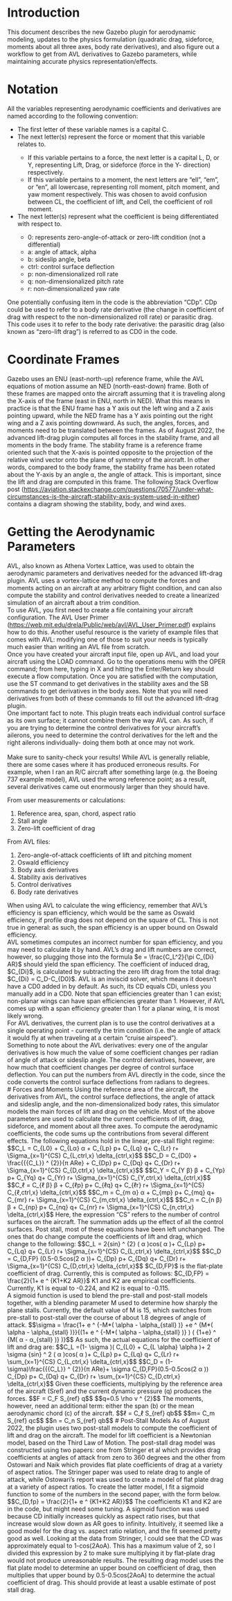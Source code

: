 # Introduction
This document describes the new Gazebo plugin for aerodynamic modeling, updates to the physics formulation (quadratic drag, sideforce, moments about all three axes, body rate derivatives), and also figure out a workflow to get from AVL derivatives to Gazebo parameters, while maintaining accurate physics representation/effects. <br>

# Notation
All the variables representing aerodynamic coefficients and derivatives are named according to the following convention: <br>
<ul>
    <li>The first letter of these variable names is a capital C.</li>
    <li>The next letter(s) represent the force or moment that this variable relates to.</li>
    <ul>
        <li>If this variable pertains to a force, the next letter is a capital L, D, or Y, representing Lift, Drag, or sideforce (force in the Y- direction) respectively.</li>
        <li>If this variable pertains to a moment, the next letters are “ell”, “em”, or “en”, all lowercase, representing roll moment, pitch moment, and yaw moment respectively. This was chosen to avoid confusion between CL, the coefficient of lift, and Cell, the coefficient of roll moment.</li>
    </ul>
    <li>The next letter(s) represent what the coefficient is being differentiated with respect to.</li>
    <ul>
        <li>0: represents zero-angle-of-attack or zero-lift condition (not a differential)</li>
        <li>a: angle of attack, alpha</li>
        <li>b: sideslip angle, beta</li>
        <li>ctrl: control surface deflection</li>
        <li>p: non-dimensionalized roll rate</li>
        <li>q: non-dimensionalized pitch rate</li>
        <li>r: non-dimensionalized yaw rate</li>
    </ul>
 </ul>
One potentially confusing item in the code is the abbreviation “CDp”. CDp could be used to refer to a body rate derivative (the change in coefficient of drag with respect to the non-dimensionalized roll rate) or parasitic drag. This code uses it to refer to the body rate derivative: the parasitic drag (also known as “zero-lift drag”) is referred to as CD0 in the code. <br>

# Coordinate Frames
Gazebo uses an ENU (east-north-up) reference frame, while the AVL equations of motion assume an NED (north-east-down) frame. Both of these frames are mapped onto the aircraft assuming that it is traveling along the X-axis of the frame (east in ENU, north in NED). What this means in practice is that the ENU frame has a Y axis out the left wing and a Z axis pointing upward, while the NED frame has a Y axis pointing out the right wing and a Z axis pointing downward. As such, the angles, forces, and moments need to be translated between the frames.
As of August 2022, the advanced lift-drag plugin computes all forces in the stability frame, and all moments in the body frame. The stability frame is a reference frame oriented such that the X-axis is pointed opposite to the projection of the relative wind vector onto the plane of symmetry of the aircraft. In other words, compared to the body frame, the stability frame has been rotated about the Y-axis by an angle ⍺, the angle of attack. This is important, since the lift and drag are computed in this frame. The following Stack Overflow post (https://aviation.stackexchange.com/questions/70577/under-what-circumstances-is-the-aircraft-stability-axis-system-used-in-either) contains a diagram showing the stability, body, and wind axes. <br>

# Getting the Aerodynamic Parameters
AVL, also known as Athena Vortex Lattice, was used to obtain the aerodynamic parameters and derivatives needed for the advanced lift-drag plugin. AVL uses a vortex-lattice method to compute the forces and moments acting on an aircraft at any arbitrary flight condition, and can also compute the stability and control derivatives needed to create a linearized simulation of an aircraft about a trim condition. <br> To use AVL, you first need to create a file containing your aircraft configuration. The AVL User Primer (https://web.mit.edu/drela/Public/web/avl/AVL_User_Primer.pdf) explains how to do this. Another useful resource is the variety of example files that comes with AVL: modifying one of those to suit your needs is typically much easier than writing an AVL file from scratch. <br> Once you have created your aircraft input file, open up AVL, and load your aircraft using the LOAD command. Go to the operations menu with the OPER command; from here, typing in X and hitting the Enter/Return key should execute a flow computation. Once you are satisfied with the computation, use the ST command to get derivatives in the stability axes and the SB commands to get derivatives in the body axes. Note that you will need derivatives from both of these commands to fill out the advanced lift-drag plugin. <br> One important fact to note. This plugin treats each individual control surface as its own surface; it cannot combine them the way AVL can. As such, if you are trying to determine the control derivatives for your aircraft’s ailerons, you need to determine the control derivatives for the left and the right ailerons individually- doing them both at once may not work. <br> <br>Make sure to sanity-check your results! While AVL is generally reliable, there are some cases where it has produced erroneous results. For example, when I ran an R/C aircraft after something large (e.g. the Boeing 737 example model), AVL used the wrong reference point; as a result, several derivatives came out enormously larger than they should have.

From user measurements or calculations:
<ol>
   <li>Reference area, span, chord, aspect ratio</li>
   <li>Stall angle</li>
   <li>Zero-lift coefficient of drag</li>
</ol>
From AVL files:
<ol>
    <li>Zero-angle-of-attack coefficients of lift and pitching moment</li>
    <li>Oswald efficiency</li>
    <li>Body axis derivatives</li>
    <li>Stability axis derivatives</li>
    <li>Control derivatives</li>
    <li>Body rate derivatives</li>
</ol>
When using AVL to calculate the wing efficiency, remember that AVL’s efficiency is span efficiency, which would be the same as Oswald efficiency, if profile drag does not depend on the square of CL. This is not true in general: as such, the span efficiency is an upper bound on Oswald efficiency. <br> AVL sometimes computes an incorrect number for span efficiency, and you may need to calculate it by hand. AVL’s drag and lift numbers are correct, however, so plugging those into the formula $e = \frac{C_L^2}{\pi C_{Di} AR}$ should yield the span efficiency. The coefficient of induced drag, $C_{Di}$, is calculated by subtracting the zero lift drag from the total drag: $C_{Di} = C_D-C_{D0}$. AVL is an inviscid solver, which means it doesn’t have a CD0 added in by default. As such, its CD equals CDi, unless you manually add in a CD0. Note that span efficiencies greater than 1 can exist; non-planar wings can have span efficiencies greater than 1. However, if AVL comes up with a span efficiency greater than 1 for a planar wing, it is most likely wrong.<br>
For AVL derivatives, the current plan is to use the control derivatives at a single operating point - currently the trim condition (i.e. the angle of attack it would fly at when traveling at a certain “cruise airspeed”). <br> Something to note about the AVL derivatives: every one of the angular derivatives is how much the value of some coefficient changes per radian of angle of attack or sideslip angle. The control derivatives, however, are how much that coefficient changes per degree of control surface deflection. You can put the numbers from AVL directly in the code, since the code converts the control surface deflections from radians to degrees. <br> 
# Forces and Moments
Using the reference area of the aircraft, the derivatives from AVL, the control surface deflections, the angle of attack and sideslip angle, and the non-dimensionalized body rates, this simulator models the main forces of lift and drag on the vehicle. 
Most of the above parameters are used to calculate the current coefficients of lift, drag, sideforce, and moment about all three axes. 
To compute the aerodynamic coefficients, the code sums up the contributions from several different effects. The following equations hold in the linear, pre-stall flight regime:
$$C_L  =  C_{L0} + C_{Lα} α + C_{Lp} p+ C_{Lq} q+ C_{Lr} r+ \Sigma_{x=1}^{CS} C_{L,ctrl,x} \delta_{ctrl,x}$$
$$C_D  =  C_{D0} + \frac{{{C_L}} ^ {2}}{π ARe} + C_{Dp} p+ C_{Dq} q+ C_{Dr} r+ \Sigma_{x=1}^{CS} C_{D,ctrl,x} \delta_{ctrl,x}$$
$$C_Y  =  C_{Y β} β + C_{Yp} p+ C_{Yq} q+ C_{Yr} r+ \Sigma_{x=1}^{CS} C_{Y,ctrl,x} \delta_{ctrl,x}$$
$$C_ℓ  =  C_{ℓ β} β + C_{ℓp} p+ C_{ℓq} q+ C_{ℓr} r+ \Sigma_{x=1}^{CS} C_{ℓ,ctrl,x} \delta_{ctrl,x}$$
$$C_m  =  C_{m α} α + C_{mp} p+ C_{mq} q+ C_{mr} r+ \Sigma_{x=1}^{CS} C_{m,ctrl,x} \delta_{ctrl,x}$$
$$C_n  =  C_{n β} β + C_{np} p+ C_{nq} q+ C_{nr} r+ \Sigma_{x=1}^{CS} C_{n,ctrl,x} \delta_{ctrl,x}$$
Here, the expression “CS” refers to the number of control surfaces on the aircraft. The summation adds up the effect of all the control surfaces.
Post stall, most of these equations have been left unchanged. The ones that do change compute the coefficients of lift and drag, which change to the following:
$$C_L = 2{sin} ^ {2} ( α )cos( α )+ C_{Lp} p+ C_{Lq} q+ C_{Lr} r+ \Sigma_{x=1}^{CS} C_{L,ctrl,x} \delta_{ctrl,x}$$
$$C_D = C_{D,FP} (0.5-0.5cos(2 α ))+ C_{Dp} p+ C_{Dq} q+ C_{Dr} r+ \Sigma_{x=1}^{CS} C_{D,ctrl,x} \delta_{ctrl,x}$$
$C_{D,FP}$ is the flat-plate coefficient of drag. Currently, this is computed as follows:
  $C_{D,FP} = \frac{2}{1+ e ^ {K1+K2 AR}}$
K1 and K2 are empirical coefficients. Currently, K1 is equal to -0.224, and K2 is equal to -0.115. <br> A sigmoid function is used to blend the pre-stall and post-stall models together, with a blending parameter M used to determine how sharply the plane stalls. Currently, the default value of M is 15, which switches from pre-stall to post-stall over the course of about 1.8 degrees of angle of attack.
$$\sigma = \frac{1+ e ^ {-M*( \alpha - \alpha_{stall} )} +e ^ {M*( \alpha - \alpha_{stall} )}}{(1+ e ^ {-M*( \alpha - \alpha_{stall} )} ) ( {1+e} ^ {M( α - α_{stall} )} )}$$
As such, the actual equations for the coefficient of lift and drag are:
$$C_L  =(1- \sigma )( C_{L0} + C_{L \alpha} \alpha )+ 2 \sigma {sin} ^ 2 ( α )cos( α )+ C_{Lp} p+ C_{Lq} q+ C_{Lr} r+ \sum_{x=1}^{CS} C_{L,ctrl,x} \delta_{ctrl,x}$$
$$C_D = (1-\sigma)\frac{{{C_L}} ^ {2}}{π ARe}+ \sigma C_{D,FP}(0.5-0.5cos(2 α )) C_{Dp} p+ C_{Dq} q+ C_{Dr} r+ \sum_{x=1}^{CS} C_{D,ctrl,x} \delta_{ctrl,x}$$
Given these coefficients, multiplying by the reference area of the aircraft (Sref) and the current dynamic pressure (q) produces the forces.
$$F =  C_F S_{ref} q$$
$$q=0.5 \rho v ^ {2}$$
The moments, however, need an additional term: either the span (b) or the mean aerodynamic chord (c) of the aircraft.
$$ℓ =  C_ℓ S_{ref} qb$$
$$m=  C_m S_{ref} qc$$
$$n =  C_n S_{ref} qb$$
# Post-Stall Models
As of August 2022, the plugin uses two post-stall models to compute the coefficient of lift and drag on the aircraft. The model for lift coefficient is a Newtonian model, based on the Third Law of Motion. 
The post-stall drag model was constructed using two papers: one from Stringer et al which provides drag coefficients at angles of attack from zero to 360 degrees and the other from Ostowari and Naik which provides flat plate coefficients of drag at a variety of aspect ratios. The Stringer paper was used to relate drag to angle of attack, while Ostowari’s report was used to create a model of flat plate drag at a variety of aspect ratios. To create the latter model, I fit a sigmoid function to some of the numbers in the second paper, with the form below.
$$C_{D,fp} = \frac{2}{1+ e ^ {K1+K2 AR}}$$
The coefficients K1 and K2 are in the code, but might need some tuning.
A sigmoid function was used because CD initially increases quickly as aspect ratio rises, but that increase would slow down as AR goes to infinity. Intuitively, it seemed like a good model for the drag vs. aspect ratio relation, and the fit seemed pretty good as well.
Looking at the data from Stringer, I could see that the CD was approximately equal to 1-cos(2AoA). This has a maximum value of 2, so I divided this expression by 2 to make sure multiplying it by flat-plate drag would not produce unreasonable results. 
The resulting drag model uses the flat plate model to determine an upper bound on coefficient of drag, then multiplies that upper bound by 0.5-0.5cos(2AoA) to determine the actual coefficient of drag. This should provide at least a usable estimate of post stall drag.
